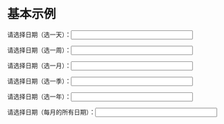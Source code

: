 # 基本示例

请选择日期（选一天）：<input size="32" type="text" datatype="date" />

请选择日期（选一周）：<input size="32" type="text" multidate="week" />

请选择日期（选一月）：<input size="32" type="text" multidate="month" />

请选择日期（选一季）：<input size="32" type="text" multidate="season" />

请选择日期（选一年）：<input size="32" type="text" multidate="year" />

请选择日期（每月的所有日期）：<input size="32" type="text" multidate="monthday" />

<link href='{{path}}/res/default/style.css' rel='stylesheet' />
<script>
	require(['{{module}}'], function( Calendar ){ 
        //Calendar.pickDate( 'input.whichItem' );
    });
</script>
